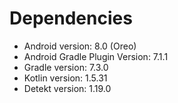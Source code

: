 # Dependencies

- Android version: 8.0 (Oreo)
- Android Gradle Plugin Version: 7.1.1
- Gradle version: 7.3.0
- Kotlin version: 1.5.31
- Detekt version: 1.19.0
